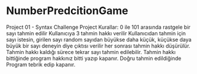 # NumberPredcitionGame
Project 01 - Syntax Challenge Project
Kurallar: 
0 ile 101 arasında rastgele bir sayı tahmin edilir
Kullanıcıya 3 tahmin hakkı verilir
Kullanıcıdan tahmin için sayı istesin, girilen sayı random sayıdan büyükse daha küçük, küçükse daya büyük bir sayı deneyin diye çıktısı verilir
her sonrası tahmin hakkı düşürülür.
Tahmin hakkı kaldığı sürece tekrar sayı tahmin edilebilir.
Tahmin hakkı bittiğinde program hakkınız bitti yazıp kapanır.
Doğru tahmin edildiğinde Program tebrik edip kapanır.
